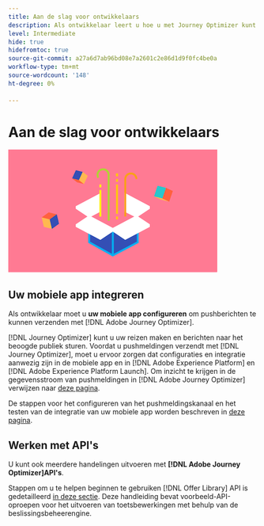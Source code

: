 ```yaml
---
title: Aan de slag voor ontwikkelaars
description: Als ontwikkelaar leert u hoe u met Journey Optimizer kunt werken
level: Intermediate
hide: true
hidefromtoc: true
source-git-commit: a27a6d7ab96bd08e7a2601c2e86d1d9f0fc4be0a
workflow-type: tm+mt
source-wordcount: '148'
ht-degree: 0%

---
```


# Aan de slag voor ontwikkelaars

![ontwikkelaar](assets/do-not-localize/user-3.png)

## Uw mobiele app integreren

Als ontwikkelaar moet u **uw mobiele app configureren** om pushberichten te kunnen verzenden met [!DNL Adobe Journey Optimizer].

[!DNL Journey Optimizer] kunt u uw reizen maken en berichten naar het beoogde publiek sturen. Voordat u pushmeldingen verzendt met [!DNL Journey Optimizer], moet u ervoor zorgen dat configuraties en integratie aanwezig zijn in de mobiele app en in [!DNL Adobe Experience Platform] en [!DNL Adobe Experience Platform Launch]. Om inzicht te krijgen in de gegevensstroom van pushmeldingen in [!DNL Adobe Journey Optimizer] verwijzen naar [deze pagina](../push-gs.md).

De stappen voor het configureren van het pushmeldingskanaal en het testen van de integratie van uw mobiele app worden beschreven in [deze pagina](../push-configuration.md).

## Werken met API&#39;s

U kunt ook meerdere handelingen uitvoeren met **[!DNL Adobe Journey Optimizer]API&#39;s**.

Stappen om u te helpen beginnen te gebruiken [!DNL Offer Library] API is gedetailleerd [in deze sectie](../offers/api-reference/getting-started.md). Deze handleiding bevat voorbeeld-API-oproepen voor het uitvoeren van toetsbewerkingen met behulp van de beslissingsbeheerengine.
